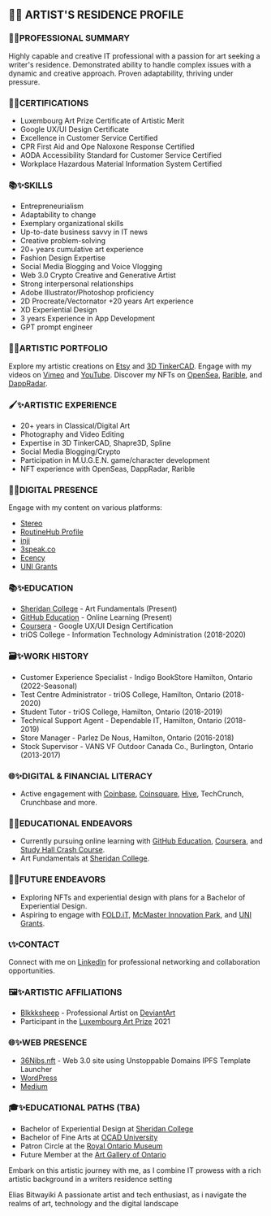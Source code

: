 
## 🎨✨ ARTIST'S RESIDENCE PROFILE

### 🥷✨PROFESSIONAL SUMMARY
Highly capable and creative IT professional with a passion for art seeking a writer's residence. Demonstrated ability to handle complex issues with a dynamic and creative approach. Proven adaptability, thriving under pressure.

### 📜✨CERTIFICATIONS
- Luxembourg Art Prize Certificate of Artistic Merit
- Google UX/UI Design Certificate
- Excellence in Customer Service Certified
- CPR First Aid and Ope Naloxone Response Certified
- AODA Accessibility Standard for Customer Service Certified
- Workplace Hazardous Material Information System Certified

### 📚✨SKILLS
- Entrepreneurialism
- Adaptability to change
- Exemplary organizational skills
- Up-to-date business savvy in IT news
- Creative problem-solving
- 20+ years cumulative art experience
- Fashion Design Expertise
- Social Media Blogging and Voice Vlogging
- Web 3.0 Crypto Creative and Generative Artist
- Strong interpersonal relationships
- Adobe Illustrator/Photoshop proficiency
- 2D Procreate/Vectornator +20 years Art experience
- XD Experiential Design
- 3 years Experience in App Development
- GPT prompt engineer

### 🎨✨ARTISTIC PORTFOLIO
Explore my artistic creations on [Etsy](https://www.etsy.com/ca/shop/36NiBS) and [3D TinkerCAD](https://www.tinkercad.com/users/8kMd3rCrcP8-36nibs). Engage with my videos on [Vimeo](https://vimeo.com/36nibs) and [YouTube](https://www.youtube.com/channel/UCUZBhvI7SSxDku9nLFUTlDQ). Discover my NFTs on [OpenSea](https://opensea.io/36NiBS), [Rarible](https://rarible.com/133736/sale), and [DappRadar](https://dappradar.com/hub/wallet/eth/0x14609bd91873e5e038e5dea1d69e37788b6266fe/nfts).

### 🖌️✨ARTISTIC EXPERIENCE
- 20+ years in Classical/Digital Art
- Photography and Video Editing
- Expertise in 3D TinkerCAD, Shapre3D, Spline
- Social Media Blogging/Crypto
- Participation in M.U.G.E.N. game/character development
- NFT experience with OpenSeas, DappRadar, Rarible

### 🚀✨DIGITAL PRESENCE
Engage with my content on various platforms:
- [Stereo](https://stereo.com/36nibs)
- [RoutineHub Profile](https://routinehub.co/user/36NiBS)
- [inji](https://inji.com/@nibs36)
- [3speak.co](https://3speak.tv/user/nibs36)
- [Ecency](https://ecency.com/@starcluster36nib/blog)
- [UNI Grants](https://www.notion.so/unigrants/Welcome-to-UNI-Grants-6e3e84967a984a5fb127ae749649ddc9)

### 📚✨EDUCATION
- [Sheridan College](https://www.sheridancollege.ca) - Art Fundamentals (Present)
- [GitHub Education](https://education.github.com) - Online Learning (Present)
- [Coursera](https://www.coursera.org/user/76992f6a4400a04478e6a3546c1c0031) - Google UX/UI Design Certification
- triOS College - Information Technology Administration (2018-2020)

### 🗃️✨WORK HISTORY
- Customer Experience Specialist - Indigo BookStore Hamilton, Ontario (2022-Seasonal)
- Test Centre Administrator - triOS College, Hamilton, Ontario (2018-2020)
- Student Tutor - triOS College, Hamilton, Ontario (2018-2019)
- Technical Support Agent - Dependable IT, Hamilton, Ontario (2018-2019)
- Store Manager - Parlez De Nous, Hamilton, Ontario (2016-2018)
- Stock Supervisor - VANS VF Outdoor Canada Co., Burlington, Ontario (2013-2017)

### 🌐✨DIGITAL & FINANCIAL LITERACY
- Active engagement with [Coinbase](https://www.coinbase.com/earn), [Coinsquare](https://coinsquare.com/dashboard), [Hive](https://hive.blog/@nibs36/notifications), TechCrunch, Crunchbase and more.

### 🏫✨EDUCATIONAL ENDEAVORS
- Currently pursuing online learning with [GitHub Education](https://education.github.com), [Coursera](https://www.coursera.org/user/76992f6a4400a04478e6a3546c1c0031), and [Study Hall Crash Course](https://www.youtube.com/feed/courses).
- Art Fundamentals at [Sheridan College](https://www.sheridancollege.ca).

### 🌟✨FUTURE ENDEAVORS
- Exploring NFTs and experiential design with plans for a Bachelor of Experiential Design.
- Aspiring to engage with [FOLD.iT](https://fold.it), [McMaster Innovation Park](https://mcmasterinnovationpark.ca), and [UNI Grants](https://www.notion.so/unigrants/Welcome-to-UNI-Grants-6e3e84967a984a5fb127ae749649ddc9).

### 📞✨CONTACT
Connect with me on [LinkedIn](https://www.linkedin.com/in/36nibs/) for professional networking and collaboration opportunities.

### 🖼️✨ARTISTIC AFFILIATIONS
- [Blkkksheep](https://www.deviantart.com/blkkksheep) - Professional Artist on [DeviantArt](https://www.deviantart.com/blkkksheep)
- Participant in the [Luxembourg Art Prize](https://www.luxembourgartprize.com/en/) 2021

### 🌐✨WEB PRESENCE
- [36Nibs.nft](https://ipfs.io/ipfs/QmYVft7oYJKdDzy9Z1LyRsemw54xSCXnTDuTjYexV5VYXk) - Web 3.0 site using Unstoppable Domains IPFS Template Launcher
- [WordPress](https://36nibs.wordpress.com)
- [Medium](https://medium.com/@eliasbitwayiki)

### 🎓✨EDUCATIONAL PATHS (TBA)
- Bachelor of Experiential Design at [Sheridan College](https://www.sheridancollege.ca)
- Bachelor of Fine Arts at [OCAD University](https://www.ocadu.ca)
- Patron Circle at the [Royal Ontario Museum](https://www.rom.on.ca/en)
- Future Member at the [Art Gallery of Ontario](https://ago.ca)

Embark on this artistic journey with me, as I combine IT prowess with a rich artistic background in a writers residence setting

Elias Bitwayiki A passionate artist and tech enthusiast, as i navigate the realms of art, technology and the digital landscape
